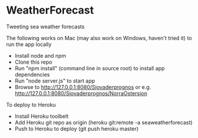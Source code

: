 WeatherForecast
===============

Tweeting sea weather forecasts

The following works on Mac (may also work on Windows, haven't tried it) to run the app locally
- Install node and npm
- Clone this repo
- Run "npm install" (command line in source root) to install app dependencies
- Run "node server.js" to start app
- Browse to http://127.0.0.1:8080/Sjovaderprognos or e.g. http://127.0.0.1:8080/Sjovaderprognos/NorraOstersjon

To deploy to Heroku
- Install Heroku toolbelt
- Add Heroku git repo as origin (heroku git:remote -a seaweatherforecast)
- Push to Heroku to deploy (git push heroku master)
